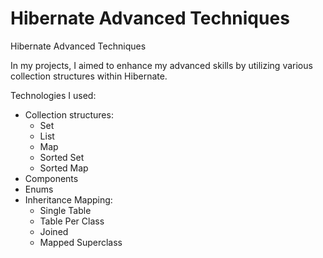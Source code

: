 # Hibernate Advanced Techniques
 Hibernate Advanced Techniques

In my projects, I aimed to enhance my advanced skills by utilizing various collection structures within Hibernate.

Technologies I used:

- Collection structures:
   - Set
   - List
   - Map
   - Sorted Set
   - Sorted Map
- Components
- Enums
- Inheritance Mapping:
   - Single Table
   - Table Per Class
   - Joined
   - Mapped Superclass
